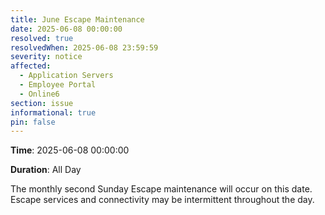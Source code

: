 ```yaml
---
title: June Escape Maintenance
date: 2025-06-08 00:00:00
resolved: true
resolvedWhen: 2025-06-08 23:59:59
severity: notice
affected:
  - Application Servers
  - Employee Portal
  - Online6
section: issue
informational: true
pin: false
---
```


**Time**: 2025-06-08 00:00:00

**Duration**: All Day

The monthly second Sunday Escape maintenance will occur on this date. Escape services and connectivity may be intermittent throughout the day.
